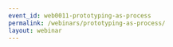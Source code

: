 ```yaml
---
event_id: web0011-prototyping-as-process
permalink: /webinars/prototyping-as-process/
layout: webinar
---
```

